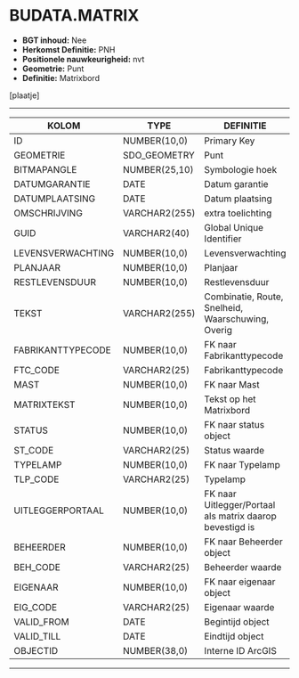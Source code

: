﻿# BUDATA.MATRIX


* __BGT inhoud:__ Nee
* __Herkomst Definitie:__ PNH
* __Positionele nauwkeurigheid:__ nvt
* __Geometrie:__ Punt
* __Definitie:__ Matrixbord

[plaatje]

***

|KOLOM                           	|TYPE          	|DEFINITIE|
|------                          	|----          	|-----    |
|ID                              	|NUMBER(10,0)  	|Primary Key|
|GEOMETRIE                       	|SDO_GEOMETRY  	|Punt|
|BITMAPANGLE                     	|NUMBER(25,10) 	|Symbologie hoek|
|DATUMGARANTIE                   	|DATE          	|Datum garantie|
|DATUMPLAATSING                  	|DATE          	|Datum plaatsing|
|OMSCHRIJVING                    	|VARCHAR2(255) 	|extra toelichting|
|GUID                            	|VARCHAR2(40)  	|Global Unique Identifier|
|LEVENSVERWACHTING               	|NUMBER(10,0)  	|Levensverwachting|
|PLANJAAR                        	|NUMBER(10,0)  	|Planjaar|
|RESTLEVENSDUUR                  	|NUMBER(10,0)  	|Restlevensduur|
|TEKST                           	|VARCHAR2(255) 	|Combinatie, Route, Snelheid, Waarschuwing, Overig|
|FABRIKANTTYPECODE               	|NUMBER(10,0)  	|FK naar Fabrikanttypecode|
|FTC_CODE                        	|VARCHAR2(25)  	|Fabrikanttypecode|
|MAST                            	|NUMBER(10,0)  	|FK naar Mast|
|MATRIXTEKST                     	|NUMBER(10,0)  	|Tekst op het Matrixbord|
|STATUS                          	|NUMBER(10,0)  	|FK naar status object|
|ST_CODE                         	|VARCHAR2(25)  	|Status waarde|
|TYPELAMP                        	|NUMBER(10,0)  	|FK naar Typelamp|
|TLP_CODE                        	|VARCHAR2(25)  	|Typelamp|
|UITLEGGERPORTAAL                	|NUMBER(10,0)  	|FK naar Uitlegger/Portaal als matrix daarop bevestigd is|
|BEHEERDER                       	|NUMBER(10,0)  	|FK naar Beheerder object|
|BEH_CODE                        	|VARCHAR2(25)  	|Beheerder waarde|
|EIGENAAR                        	|NUMBER(10,0)  	|FK naar eigenaar object|
|EIG_CODE                        	|VARCHAR2(25)  	|Eigenaar waarde|
|VALID_FROM                      	|DATE          	|Begintijd object|
|VALID_TILL                      	|DATE          	|Eindtijd object|
|OBJECTID                        	|NUMBER(38,0)   |Interne ID ArcGIS|

***

